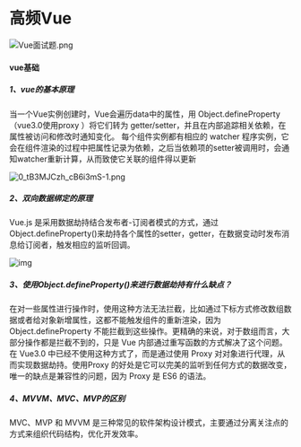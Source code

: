 # 高频Vue

![Vue面试题.png](https://p3-juejin.byteimg.com/tos-cn-i-k3u1fbpfcp/2a44f18af182434d901b74df18491dea~tplv-k3u1fbpfcp-watermark.awebp)

#### vue基础

##### 1、vue的基本原理

当一个Vue实例创建时，Vue会遍历data中的属性，用 Object.defineProperty（vue3.0使用proxy ）将它们转为 getter/setter，并且在内部追踪相关依赖，在属性被访问和修改时通知变化。 每个组件实例都有相应的 watcher 程序实例，它会在组件渲染的过程中把属性记录为依赖，之后当依赖项的setter被调用时，会通知watcher重新计算，从而致使它关联的组件得以更新

![0_tB3MJCzh_cB6i3mS-1.png](https://p3-juejin.byteimg.com/tos-cn-i-k3u1fbpfcp/b1b16025a35b4cd2b343a92e740621b7~tplv-k3u1fbpfcp-watermark.awebp)

##### 2、双向数据绑定的原理

Vue.js 是采用数据劫持结合发布者-订阅者模式的方式，通过Object.defineProperty()来劫持各个属性的setter，getter，在数据变动时发布消息给订阅者，触发相应的监听回调。

![img](https://p3-juejin.byteimg.com/tos-cn-i-k3u1fbpfcp/a286bdc076ae425fb9591bb8c4153240~tplv-k3u1fbpfcp-watermark.awebp)



##### 3、使用Object.defineProperty()来进行数据劫持有什么缺点？

在对一些属性进行操作时，使用这种方法无法拦截，比如通过下标方式修改数组数据或者给对象新增属性，这都不能触发组件的重新渲染，因为 Object.defineProperty 不能拦截到这些操作。更精确的来说，对于数组而言，大部分操作都是拦截不到的，只是 Vue 内部通过重写函数的方式解决了这个问题。
在 Vue3.0 中已经不使用这种方式了，而是通过使用 Proxy 对对象进行代理，从而实现数据劫持。使用Proxy 的好处是它可以完美的监听到任何方式的数据改变，唯一的缺点是兼容性的问题，因为 Proxy 是 ES6 的语法。

##### 4、MVVM、MVC、MVP的区别

MVC、MVP 和 MVVM 是三种常见的软件架构设计模式，主要通过分离关注点的方式来组织代码结构，优化开发效率。























































